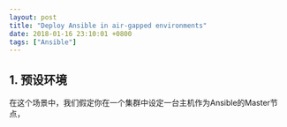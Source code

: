 ```yaml
---
layout: post
title: "Deploy Ansible in air-gapped environments"
date: 2018-01-16 23:10:01 +0800
tags: ["Ansible"]
---
```


## 1. 预设环境
在这个场景中，我们假定你在一个集群中设定一台主机作为Ansible的Master节点，
